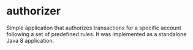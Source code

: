 # authorizer
Simple application that authorizes transactions for a specific account following a set of predefined rules. It was implemented as a standalone Java 8 application.
